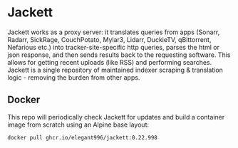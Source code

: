# Jackett
Jackett works as a proxy server: it translates queries from apps (Sonarr, Radarr, SickRage, CouchPotato, Mylar3, Lidarr, DuckieTV, qBittorrent, Nefarious etc.) into tracker-site-specific http queries, parses the html or json response, and then sends results back to the requesting software. This allows for getting recent uploads (like RSS) and performing searches. Jackett is a single repository of maintained indexer scraping & translation logic - removing the burden from other apps.

Docker
-----------------------------------------------
This repo will periodically check Jackett for updates and build a container image from scratch using an Alpine base layout:

```
docker pull ghcr.io/elegant996/jackett:0.22.998
```